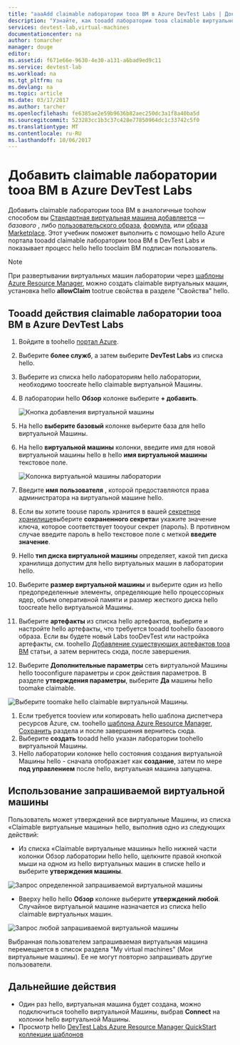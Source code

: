 ```yaml
---
title: "aaaAdd claimable лаборатории tooa ВМ в Azure DevTest Labs | Документы Microsoft"
description: "Узнайте, как tooadd лаборатории tooa claimable виртуальной машины в Azure DevTest Labs"
services: devtest-lab,virtual-machines
documentationcenter: na
author: tomarcher
manager: douge
editor: 
ms.assetid: f671e66e-9630-4e30-a131-a6bad9ed9c11
ms.service: devtest-lab
ms.workload: na
ms.tgt_pltfrm: na
ms.devlang: na
ms.topic: article
ms.date: 03/17/2017
ms.author: tarcher
ms.openlocfilehash: fe6385ae2e59b9636b82aec250dc3a1f8a40ba5d
ms.sourcegitcommit: 523283cc1b3c37c428e77850964dc1c33742c5f0
ms.translationtype: MT
ms.contentlocale: ru-RU
ms.lasthandoff: 10/06/2017
---
```

# <a name="add-a-claimable-vm-tooa-lab-in-azure-devtest-labs"></a>Добавить claimable лаборатории tooa ВМ в Azure DevTest Labs
Добавить claimable лаборатории tooa ВМ в аналогичные toohow способом вы [Стандартная виртуальная машина добавляется](devtest-lab-add-vm.md) — *базового* , либо [пользовательского образа](devtest-lab-create-template.md), [формула](devtest-lab-manage-formulas.md), или [образа Marketplace](devtest-lab-configure-marketplace-images.md). Этот учебник поможет выполнить с помощью hello Azure портала tooadd claimable лаборатории tooa ВМ в DevTest Labs и показывает процесс hello hello tooclaim ВМ подписан пользователь.

> [!NOTE]
> При развертывании виртуальных машин лаборатории через [шаблоны Azure Resource Manager](devtest-lab-create-environment-from-arm.md), можно создать claimable виртуальных машин, установка hello **allowClaim** tootrue свойства в разделе "Свойства" hello.
>
>

## <a name="steps-tooadd-a-claimable-vm-tooa-lab-in-azure-devtest-labs"></a>Tooadd действия claimable лаборатории tooa ВМ в Azure DevTest Labs
1. Войдите в toohello [портал Azure](http://go.microsoft.com/fwlink/p/?LinkID=525040).
1. Выберите **более служб**, а затем выберите **DevTest Labs** из списка hello.
1. Выберите из списка hello лабораториям hello лаборатории, необходимо toocreate hello claimable виртуальной Машины.  
1. В лаборатории hello **Обзор** колонке выберите **+ добавить**.  

    ![Кнопка добавления виртуальной машины](./media/devtest-lab-add-vm/devtestlab-home-blade-add-vm.png)

1. На hello **выберите базовый** колонке выберите база для hello виртуальной Машины.
1. На hello **виртуальной машины** колонки, введите имя для новой виртуальной машины hello в hello **имя виртуальной машины** текстовое поле.

    ![Колонка виртуальной машины лаборатории](./media/devtest-lab-add-vm/devtestlab-lab-vm-blade.png)

1. Введите **имя пользователя** , которой предоставляются права администратора на виртуальной машине hello.  
1. Если вы хотите toouse пароль хранится в вашей [секретное хранилище](https://azure.microsoft.com/updates/azure-devtest-labs-keep-your-secrets-safe-and-easy-to-use-with-the-new-personal-secret-store)выберите **сохраненного секрета**и укажите значение ключа, которое соответствует tooyour секрет (пароль). В противном случае введите пароль в hello текстовое поле с меткой **введите значение**.
1. Hello **тип диска виртуальной машины** определяет, какой тип диска хранилища допустим для hello виртуальных машин в лаборатории hello.
1. Выберите **размер виртуальной машины** и выберите один из hello предопределенные элементы, определяющие hello процессорных ядер, объем оперативной памяти и размер жесткого диска hello toocreate hello виртуальной Машины.
1. Выберите **артефакты** из списка hello артефактов, выберите и настройте hello артефакты, что требуется tooadd toohello базового образа. Если вы будете новый Labs tooDevTest или настройка артефакты, см. toohello [Добавление существующих артефактов tooa ВМ](devtest-lab-add-vm.md#add-an-existing-artifact-to-a-vm) статьи, а затем вернитесь сюда, после завершения.
1. Выберите **Дополнительные параметры** сеть виртуальной Машины hello tooconfigure параметры и срок действия параметров. В разделе **утверждения параметры**, выберите **Да** машины hello toomake claimable.

  ![Выберите toomake hello claimable виртуальной Машины.](./media/devtest-lab-add-vm/devtestlab-claim-VM-option.png)

1. Если требуется tooview или копировать hello шаблона диспетчера ресурсов Azure, см. toohello [шаблона Azure Resource Manager, Сохранить](devtest-lab-add-vm.md#save-azure-resource-manager-template) раздела и после завершения вернитесь сюда.
1. Выберите **создать** tooadd hello указан лаборатории toohello виртуальной Машины.
1. Hello лаборатории колонке hello состояния создания виртуальной Машины hello - сначала отображает как **создание**, затем по мере **под управлением** после hello, виртуальная машина запущена.


## <a name="using-a-claimable-vm"></a>Использование запрашиваемой виртуальной машины

Пользователь может утверждений все виртуальные Машины, из списка «Claimable виртуальные машины» hello, выполнив одно из следующих действий:

* Из списка «Claimable виртуальные машины» hello нижней части колонки Обзор лаборатории hello hello, щелкните правой кнопкой мыши на одном из hello виртуальных машин в списке hello и выберите **утверждения машины**.

 ![Запрос определенной запрашиваемой виртуальной машины](./media/devtest-lab-add-vm/devtestlab-claim-VM.png)


* Вверху hello hello **Обзор** колонке выберите **утверждений любой**. Случайное виртуальной машине назначается из списка hello claimable виртуальных машин.

 ![Запрос любой запрашиваемой виртуальной машины](./media/devtest-lab-add-vm/devtestlab-claim-any.png)


Выбранная пользователем запрашиваемая виртуальная машина перемещается в список раздела "My virtual machines" (Мои виртуальные машины). Ее не могут повторно запрашивать другие пользователи.

## <a name="next-steps"></a>Дальнейшие действия
* Один раз hello, виртуальная машина будет создана, можно подключиться toohello виртуальной Машины, выбрав **Connect** на колонки hello виртуальной Машины.
* Просмотр hello [DevTest Labs Azure Resource Manager QuickStart коллекции шаблонов](https://github.com/Azure/azure-devtestlab/tree/master/ARMTemplates)
